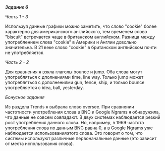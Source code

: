 ***Задание 6***

*Часть 1 - 3*

Используя данные графики можно заметить, что слово "cookie" более характерно для американского английского, тем временем слово "biscuit" встречается чаще в британском английском. Разница между употреблением слова "cookie" в Америки и Англии довольно значительна. В 21 веке слово "cookie" в британском английском почти не употребляется.

*Часть 2 - 2*

Для сравнения я взяла глаголы bounce и jump. Оба слова могут употребляться с дполнениями time, line way. Только jump может употребляться с дополнениями gun, fence, ship, и только bounce употребляется с idea, ball, yesterday.

*Бонусное задания*

Из раздела Trends я выбрала слово oversee. При сравнении частотности употребления слова в BNC и Google Ngrams я обнаружила, что данные не совсем совпадают. В двух системах наблюдается резкий рост употребления данного слова. Но, например, в 1969 частота употребления слова по данным BNC равна 0, а в Google Ngrams уже наблюдается использованияэтого слова. Это говорит о том, что системы используют различные первоначальные данные (это зависит от места использования слова).
